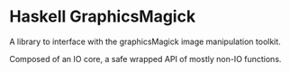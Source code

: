 Haskell GraphicsMagick
======================

A library to interface with the graphicsMagick image manipulation toolkit.

Composed of an IO core, a safe wrapped API of mostly non-IO functions.
